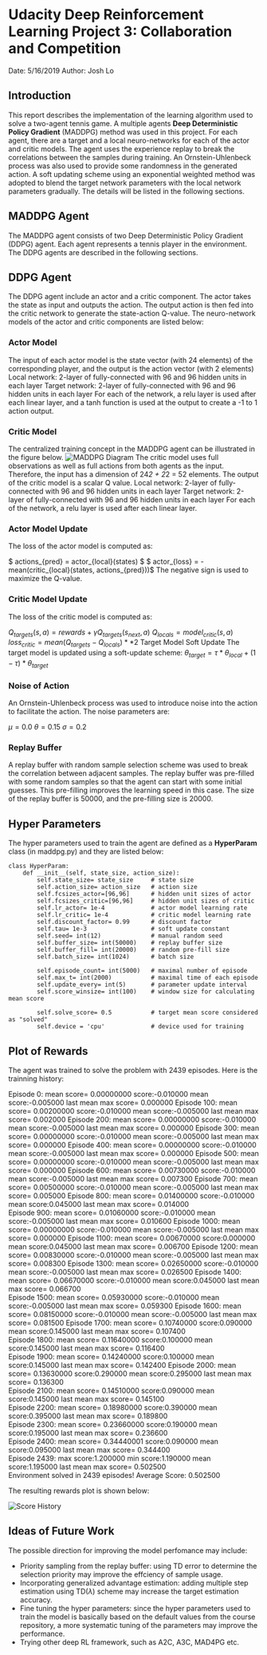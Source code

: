 # Udacity Deep Reinforcement Learning Project 3: Collaboration and Competition

Date: 5/16/2019
Author: Josh Lo

## Introduction
This report describes the implementation of the learning algorithm used to solve a two-agent tennis game. A multiple agents **Deep Deterministic Policy Gradient** 
(MADDPG) method was used in this project. For each agent, there are a target and a local neuro-networks for each of the actor 
and critic models. The agent uses the experience replay to break the correlations between the samples during training. An Ornstein-Uhlenbeck 
process was also used to provide some randomness in the generated action. A soft updating scheme using an exponential weighted method was adopted
 to blend the target network parameters with the local network parameters gradually. The details will be listed in the following sections.

## MADDPG Agent

The MADDPG agent consists of two Deep Deterministic Policy Gradient (DDPG) agent. Each agent represents a tennis player in the environment. The DDPG agents are 
described in the following sections.

## DDPG Agent

The DDPG agent include an actor and a critic component. The actor takes the state as input and outputs the action. The output action is then fed 
into the critic network to generate the state-action Q-value. The neuro-network models of the actor and critic components are listed below:

### Actor Model

The input of each actor model is the state vector (with 24 elements) of the corresponding player, and the output is the action vector (with 2 elements) 
Local network: 2-layer of fully-connected with 96 and 96 hidden units in each layer
Target network: 2-layer of fully-connected with 96 and 96 hidden units in each layer
For each of the network, a relu layer is used after each linear layer, and a tanh function is used at the output to create a -1 to 1 action output.

### Critic Model

The centralized training concept in the MADDPG agent can be illustrated in the figure below.
![MADDPG Diagram](./images/maddpg.png)
The critic model uses full observations as well as full actions from both agents as the input. Therefore, the input has a dimension of 24*2 + 2*2 = 52 elements.
The output of the critic model is a scalar Q value. 
Local network: 2-layer of fully-connected with 96 and 96 hidden units in each layer
Target network: 2-layer of fully-connected with 96 and 96 hidden units in each layer
For each of the network, a relu layer is used after each linear layer. 

### Actor Model Update

The loss of the actor model is computed as:

$ actions_{pred} = actor_{local}(states) $
$ actor_{loss} = -mean(critic_{local}(states, actions_{pred}))$
The negative sign is used to maximize the Q-value.

### Critic Model Update

The loss of the critic model is computed as:

$Q_{targets}(s,a)= rewards + \gamma Q_{targets}(s_{next},a)$
$Q_{locals} = model_{critic}(s,a)$
$loss_{critic}= mean(Q_{targets} - Q_{locals})**2$
Target Model Soft Update
The target model is updated using a soft-update scheme: $\theta_{target} = \tau*\theta_{local} + (1 - \tau)*\theta_{target}$

### Noise of Action
An Ornstein-Uhlenbeck process was used to introduce noise into the action to facilitate the action. The noise parameters are:

$\mu = 0.0$
$\theta= 0.15$
$\sigma= 0.2$

### Replay Buffer
A replay buffer with random sample selection scheme was used to break the correlation between adjacent samples. The replay buffer
was pre-filled with some random samples so that the agent can start with some initial guesses. This pre-filling improves the learning 
speed in this case. The size of the replay buffer is 50000, and the pre-filling size is 20000. 

## Hyper Parameters
The hyper parameters used to train the agent are defined as a **HyperParam** class (in maddpg.py) and they are listed below:

```
class HyperParam:
    def __init__(self, state_size, action_size):
        self.state_size= state_size     # state size
        self.action_size= action_size   # action size
        self.fcsizes_actor=[96,96]      # hidden unit sizes of actor
        self.fcsizes_critic=[96,96]     # hidden unit sizes of critic
        self.lr_actor= 1e-4             # actor model learning rate
        self.lr_critic= 1e-4            # critic model learning rate
        self.discount_factor= 0.99      # discount factor
        self.tau= 1e-3                  # soft update constant
        self.seed= int(12)              # manual random seed 
        self.buffer_size= int(50000)    # replay buffer size
        self.buffer_fill= int(20000)    # random pre-fill size 
        self.batch_size= int(1024)      # batch size
        
        self.episode_count= int(5000)   # maximal number of episode
        self.max_t= int(2000)           # maximal time of each episode
        self.update_every= int(5)       # parameter update interval 
        self.score_winsize= int(100)    # window size for calculating mean score
                
        self.solve_score= 0.5           # target mean score considered as "solved"
        self.device = 'cpu'             # device used for training
```
		
## Plot of Rewards
The agent was trained to solve the problem with 2439 episodes. Here is the trainning history:

Episode 0: mean score= 0.00000000 score:-0.010000 mean score:-0.005000 last mean max score= 0.000000 
Episode 100: mean score= 0.00200000 score:-0.010000 mean score:-0.005000 last mean max score= 0.002000 
Episode 200: mean score= 0.00000000 score:-0.010000 mean score:-0.005000 last mean max score= 0.000000 
Episode 300: mean score= 0.00000000 score:-0.010000 mean score:-0.005000 last mean max score= 0.000000 
Episode 400: mean score= 0.00000000 score:-0.010000 mean score:-0.005000 last mean max score= 0.000000 
Episode 500: mean score= 0.00000000 score:-0.010000 mean score:-0.005000 last mean max score= 0.000000 
Episode 600: mean score= 0.00730000 score:-0.010000 mean score:-0.005000 last mean max score= 0.007300 
Episode 700: mean score= 0.00500000 score:-0.010000 mean score:-0.005000 last mean max score= 0.005000 
Episode 800: mean score= 0.01400000 score:-0.010000 mean score:0.045000 last mean max score= 0.014000  
Episode 900: mean score= 0.01060000 score:-0.010000 mean score:-0.005000 last mean max score= 0.010600 
Episode 1000: mean score= 0.00000000 score:-0.010000 mean score:-0.005000 last mean max score= 0.000000 
Episode 1100: mean score= 0.00670000 score:0.000000 mean score:0.045000 last mean max score= 0.006700 
Episode 1200: mean score= 0.00830000 score:-0.010000 mean score:-0.005000 last mean max score= 0.008300 
Episode 1300: mean score= 0.02650000 score:-0.010000 mean score:-0.005000 last mean max score= 0.026500 
Episode 1400: mean score= 0.06670000 score:-0.010000 mean score:0.045000 last mean max score= 0.066700  
Episode 1500: mean score= 0.05930000 score:-0.010000 mean score:-0.005000 last mean max score= 0.059300 
Episode 1600: mean score= 0.08150000 score:-0.010000 mean score:-0.005000 last mean max score= 0.081500 
Episode 1700: mean score= 0.10740000 score:0.090000 mean score:0.145000 last mean max score= 0.107400  
Episode 1800: mean score= 0.11640000 score:0.100000 mean score:0.145000 last mean max score= 0.116400   
Episode 1900: mean score= 0.14240000 score:0.100000 mean score:0.145000 last mean max score= 0.142400 
Episode 2000: mean score= 0.13630000 score:0.290000 mean score:0.295000 last mean max score= 0.136300   
Episode 2100: mean score= 0.14510000 score:0.090000 mean score:0.145000 last mean max score= 0.145100   
Episode 2200: mean score= 0.18980000 score:0.390000 mean score:0.395000 last mean max score= 0.189800  
Episode 2300: mean score= 0.23660000 score:0.190000 mean score:0.195000 last mean max score= 0.236600   
Episode 2400: mean score= 0.34440001 score:0.090000 mean score:0.095000 last mean max score= 0.344400  
Episode 2439: max score:1.200000 min score:1.190000 mean score:1.195000 last mean max score= 0.502500   
Environment solved in 2439 episodes!    Average Score: 0.502500

The resulting rewards plot is shown below:

![Score History](./images/ScoreHistory.png)


## Ideas of Future Work
The possible direction for improving the model perfomance may include:

- Priority sampling from the replay buffer: using TD error to determine the selection priority may improve the effciency of sample usage.
- Incorporating generalized advantage estimation: adding multiple step estimation using TD($\lambda$) scheme may increase the target estimation accuracy.
- Fine tuning the hyper parameters: since the hyper parameters used to train the model is basically based on the default values from the course repository, a more systematic tuning of the parameters may improve the performance.
- Trying other deep RL framework, such as A2C, A3C, MAD4PG etc.


